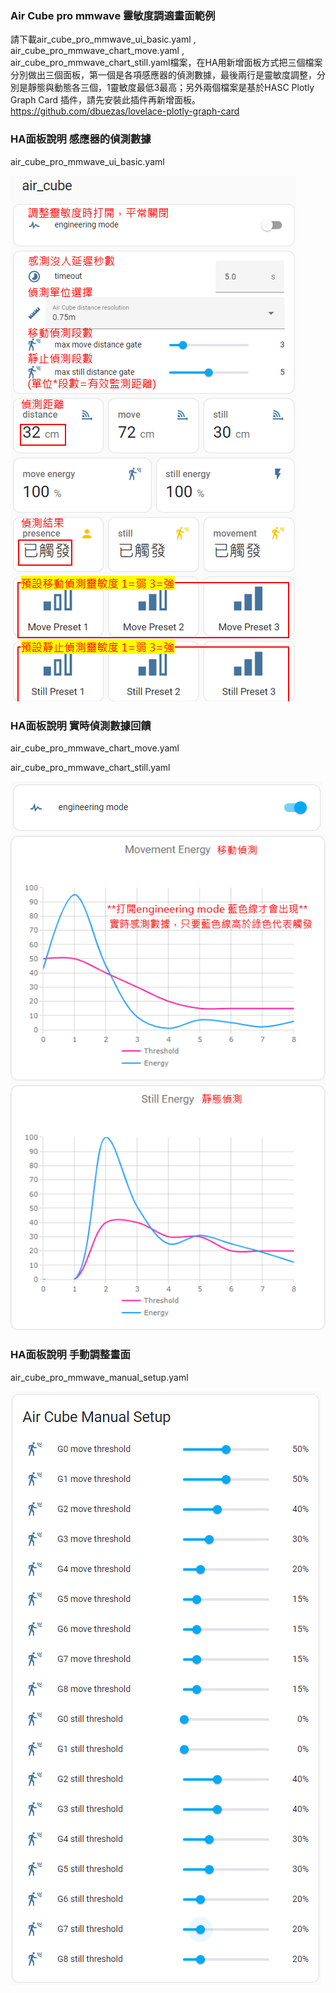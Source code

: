 ### Air Cube pro mmwave 靈敏度調適畫面範例
請下載air_cube_pro_mmwave_ui_basic.yaml , air_cube_pro_mmwave_chart_move.yaml , air_cube_pro_mmwave_chart_still.yaml檔案，在HA用新增面板方式把三個檔案分別做出三個面板，第一個是各項感應器的偵測數據，最後兩行是靈敏度調整，分別是靜態與動態各三個，1靈敏度最低3最高；另外兩個檔案是基於HASC Plotly Graph Card 插件，請先安裝此插件再新增面板。https://github.com/dbuezas/lovelace-plotly-graph-card
### HA面板說明 感應器的偵測數據
air_cube_pro_mmwave_ui_basic.yaml

![080744](/air_cube_pro/080744.png)


### HA面板說明 實時偵測數據回饋

air_cube_pro_mmwave_chart_move.yaml

air_cube_pro_mmwave_chart_still.yaml

![083817](/air_cube_pro/083817.png)
![081733](/air_cube_pro/081733.png)


### HA面板說明 手動調整畫面

air_cube_pro_mmwave_manual_setup.yaml

![084944](/air_cube_pro/084944.png)


